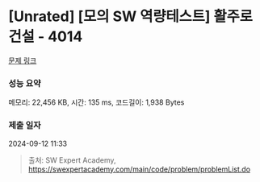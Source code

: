 # [Unrated] [모의 SW 역량테스트] 활주로 건설 - 4014 

[문제 링크](https://swexpertacademy.com/main/code/problem/problemDetail.do?contestProbId=AWIeW7FakkUDFAVH) 

### 성능 요약

메모리: 22,456 KB, 시간: 135 ms, 코드길이: 1,938 Bytes

### 제출 일자

2024-09-12 11:33



> 출처: SW Expert Academy, https://swexpertacademy.com/main/code/problem/problemList.do